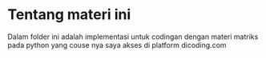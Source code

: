 # Tentang materi ini

Dalam folder ini adalah implementasi untuk codingan dengan materi matriks pada python yang couse nya saya akses di platform dicoding.com
